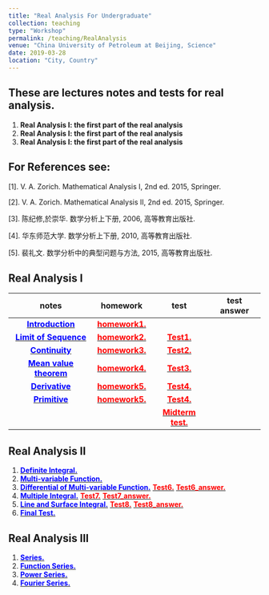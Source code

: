 ```yaml
---
title: "Real Analysis For Undergraduate"
collection: teaching
type: "Workshop"
permalink: /teaching/RealAnalysis
venue: "China University of Petroleum at Beijing, Science"
date: 2019-03-28
location: "City, Country"
---
```



## These are lectures notes and tests for real analysis.
  1. **Real Analysis I: the first part of the real analysis**
  2. **Real Analysis I: the first part of the real analysis**
  3. **Real Analysis I: the first part of the real analysis**


## For References see:
  [1]. V. A. Zorich. Mathematical Analysis I, 2nd ed. 2015, Springer.

  [2]. V. A. Zorich. Mathematical Analysis II, 2nd ed. 2015, Springer.

  [3]. 陈纪修,於崇华. 数学分析上下册, 2006, 高等教育出版社.

  [4]. 华东师范大学. 数学分析上下册, 2010, 高等教育出版社.

  [5]. 裴礼文. 数学分析中的典型问题与方法, 2015, 高等教育出版社.


## Real Analysis I

| notes                                                                                                          | homework                                                                                                 | test                                                                                             | test answer |
| :------:                                                                                                       | :------:                                                                                                 | :------:                                                                                         | :------:    |
| [<span style="color:blue">**Introduction**</span>](http://wuguoning.github.io/files/analysis/introduction.pdf) | [<span style="color:red">**homework1.**</span>](http://wuguoning.github.io/files/analysis/homework1.pdf) |                                                                                                  |             |
| [<span style="color:blue">**Limit of Sequence**</span>](http://wuguoning.github.io/files/analysis/limits.pdf)  | [<span style="color:red">**homework2.**</span>](http://wuguoning.github.io/files/analysis/homework2.pdf) | [<span style="color:red">**Test1.**</span>](http://wuguoning.github.io/files/analysis/test1.pdf) |             |
| [<span style="color:blue">**Continuity**</span>](http://wuguoning.github.io/files/analysis/continuity.pdf)  | [<span style="color:red">**homework3.**</span>](http://wuguoning.github.io/files/analysis/homework3.pdf) | [<span style="color:red">**Test2.**</span>](http://wuguoning.github.io/files/analysis/test2.pdf) |             |
| [<span style="color:blue">**Mean value theorem**</span>](http://wuguoning.github.io/files/analysis/meanvalue.pdf)  | [<span style="color:red">**homework4.**</span>](http://wuguoning.github.io/files/analysis/homework4.pdf) | [<span style="color:red">**Test3.**</span>](http://wuguoning.github.io/files/analysis/test3.pdf) |             |
| [<span style="color:blue">**Derivative**</span>](http://wuguoning.github.io/files/analysis/derivative.pdf)  | [<span style="color:red">**homework5.**</span>](http://wuguoning.github.io/files/analysis/homework5.pdf) | [<span style="color:red">**Test4.**</span>](http://wuguoning.github.io/files/analysis/test4.pdf) |             |
| [<span style="color:blue">**Primitive**</span>](http://wuguoning.github.io/files/analysis/primitive.pdf)  | [<span style="color:red">**homework5.**</span>](http://wuguoning.github.io/files/analysis/homework5.pdf) | [<span style="color:red">**Test4.**</span>](http://wuguoning.github.io/files/analysis/test4.pdf) |             |
|  |  | [<span style="color:red">**Midterm test.**</span>](http://wuguoning.github.io/files/analysis/midtermtest18-19-1.pdf) |             |


## Real Analysis II
1. [<span style="color:blue">**Definite Integral.**</span>](http://wuguoning.github.io/files/analysis/integral.pdf)
2. [<span style="color:blue">**Multi-variable Function.**</span>](http://wuguoning.github.io/files/analysis/mul_var_fun.pdf)
3. [<span style="color:blue">**Differential of Multi-variable Function.**</span>](http://wuguoning.github.io/files/analysis/diff_multi_var.pdf)
  [<span style="color:red">**Test6.**</span>](http://wuguoning.github.io/files/analysis/test6.pdf)
  [<span style="color:red">**Test6_answer.**</span>](http://wuguoning.github.io/files/analysis/mulvar_diff_test_ans.pdf)
4. [<span style="color:blue">**Multiple Integral.**</span>](http://wuguoning.github.io/files/analysis/mul_int.pdf)
  [<span style="color:red">**Test7.**</span>](http://wuguoning.github.io/files/analysis/mul_int_test.pdf)
  [<span style="color:red">**Test7_answer.**</span>](http://wuguoning.github.io/files/analysis/mulvar_int_test_ans.pdf)
5. [<span style="color:blue">**Line and Surface Integral.**</span>](http://wuguoning.github.io/analysis/files/line_and_surface.pdf)
  [<span style="color:red">**Test8.**</span>](http://wuguoning.github.io/files/analysis/line_surface_int_test.pdf)
  [<span style="color:red">**Test8_answer.**</span>](http://wuguoning.github.io/files/analysis/lineSurface_test_ans.pdf)
6. [<span style="color:blue">**Final Test.**</span>](http://wuguoning.github.io/files/analysis/2018-2019-2-final-test-and-ans.pdf)


## Real Analysis III
1. [<span style="color:blue">**Series.**</span>](http://wuguoning.github.io/files/analysis/series.pdf)
2. [<span style="color:blue">**Function Series.**</span>](http://wuguoning.github.io/files/analysis/function_series.pdf)
3. [<span style="color:blue">**Power Series.**</span>](http://wuguoning.github.io/files/analysis/powerSeries.pdf)
4. [<span style="color:blue">**Fourier Series.**</span>](http://wuguoning.github.io/files/analysis/fourierSeries.pdf)
